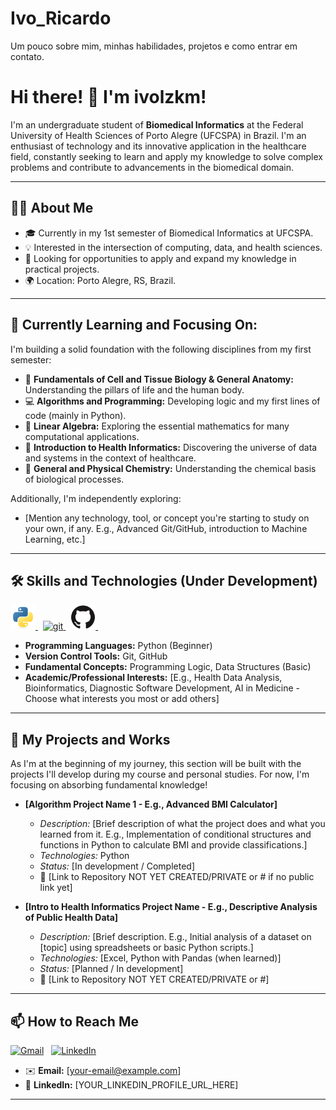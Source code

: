 # Ivo_Ricardo
Um pouco sobre mim, minhas habilidades, projetos e como entrar em contato.


# Hi there! 👋 I'm ivolzkm!

<p align="left">
  I'm an undergraduate student of <strong>Biomedical Informatics</strong> at the Federal University of Health Sciences of Porto Alegre (UFCSPA) in Brazil.
  I'm an enthusiast of technology and its innovative application in the healthcare field, constantly seeking to learn and apply my knowledge to solve complex problems and contribute to advancements in the biomedical domain.
</p>

---

## 👨‍💻 About Me

* 🎓 Currently in my 1st semester of Biomedical Informatics at UFCSPA.
* 💡 Interested in the intersection of computing, data, and health sciences.
* 🚀 Looking for opportunities to apply and expand my knowledge in practical projects.
* 🌍 Location: Porto Alegre, RS, Brazil.

---

## 🌱 Currently Learning and Focusing On:

I'm building a solid foundation with the following disciplines from my first semester:
* 🧬 **Fundamentals of Cell and Tissue Biology & General Anatomy:** Understanding the pillars of life and the human body.
* 💻 **Algorithms and Programming:** Developing logic and my first lines of code (mainly in Python).
* 🧮 **Linear Algebra:** Exploring the essential mathematics for many computational applications.
* 🏥 **Introduction to Health Informatics:** Discovering the universe of data and systems in the context of healthcare.
* 🧪 **General and Physical Chemistry:** Understanding the chemical basis of biological processes.

Additionally, I'm independently exploring:
* [Mention any technology, tool, or concept you're starting to study on your own, if any. E.g., Advanced Git/GitHub, introduction to Machine Learning, etc.]

---

## 🛠️ Skills and Technologies (Under Development)

<p align="left">
  <a href="https://www.python.org" target="_blank" rel="noreferrer">
    <img src="https://raw.githubusercontent.com/devicons/devicon/master/icons/python/python-original.svg" alt="python" width="40" height="40"/>
  </a> &nbsp;
  <a href="https://git-scm.com/" target="_blank" rel="noreferrer">
    <img src="https://www.vectorlogo.zone/logos/git-scm/git-scm-icon.svg" alt="git" width="40" height="40"/>
  </a> &nbsp;
  <a href="https://github.com/" target="_blank" rel="noreferrer">
    <img src="https://raw.githubusercontent.com/devicons/devicon/55609aa5bd817ff167af803540379974c286539d/icons/github/github-original.svg" alt="github" width="40" height="40"/>
  </a> &nbsp;
  </p>

* **Programming Languages:** Python (Beginner)
* **Version Control Tools:** Git, GitHub
* **Fundamental Concepts:** Programming Logic, Data Structures (Basic)
* **Academic/Professional Interests:** [E.g., Health Data Analysis, Bioinformatics, Diagnostic Software Development, AI in Medicine - Choose what interests you most or add others]

---

## 🚀 My Projects and Works

As I'm at the beginning of my journey, this section will be built with the projects I'll develop during my course and personal studies. For now, I'm focusing on absorbing fundamental knowledge!

* **[Algorithm Project Name 1 - E.g., Advanced BMI Calculator]**
    * *Description:* [Brief description of what the project does and what you learned from it. E.g., Implementation of conditional structures and functions in Python to calculate BMI and provide classifications.]
    * *Technologies:* Python
    * *Status:* [In development / Completed]
    * 🔗 [Link to Repository NOT YET CREATED/PRIVATE or # if no public link yet]

* **[Intro to Health Informatics Project Name - E.g., Descriptive Analysis of Public Health Data]**
    * *Description:* [Brief description. E.g., Initial analysis of a dataset on [topic] using spreadsheets or basic Python scripts.]
    * *Technologies:* [Excel, Python with Pandas (when learned)]
    * *Status:* [Planned / In development]
    * 🔗 [Link to Repository NOT YET CREATED/PRIVATE or #]

---

## 📫 How to Reach Me

<p align="left">
  <a href="mailto:[your-email@example.com]" target="_blank"><img src="https://img.shields.io/badge/Email-D14836?style=for-the-badge&logo=gmail&logoColor=white" alt="Gmail"/></a>
  &nbsp;
  <a href="[YOUR_LINKEDIN_PROFILE_URL_HERE]" target="_blank"><img src="https://img.shields.io/badge/LinkedIn-0077B5?style=for-the-badge&logo=linkedin&logoColor=white" alt="LinkedIn"/></a>
  </p>

* ✉️ **Email:** [your-email@example.com]
* 🔗 **LinkedIn:** [YOUR_LINKEDIN_PROFILE_URL_HERE]

---
